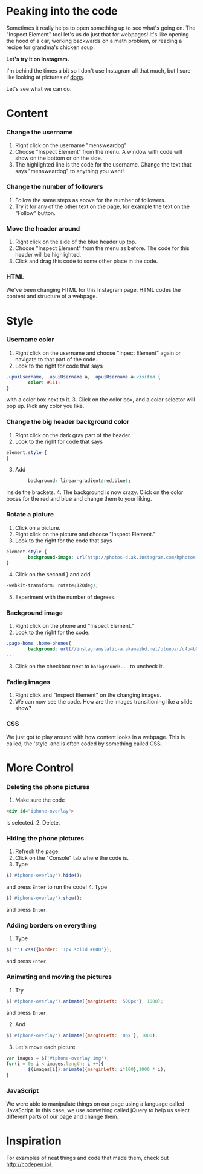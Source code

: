 # Peaking into the code

Sometimes it really helps to open something up to see what's going on.  The "Inspect Element" tool let's us do just that for webpages!  It's like opening the hood of a car, working backwards on a math problem, or reading a recipe for grandma's chicken soup.

**Let's try it on Instagram.**

I'm behind the times a bit so I don't use Instagram all that much, but I sure like looking at pictures of [dogs](http://instagram.com/mensweardog/).

Let's see what we can do.

# Content

### Change the username

1. Right click on the username "mensweardog"
2. Choose "Inspect Element" from the menu.  A window with code will show on the bottom or on the side.
3. The highlighted line is the code for the username.  Change the text that says "mensweardog" to anything you want!

### Change the number of followers

1. Follow the same steps as above for the number of followers.
2. Try it for any of the other text on the page, for example the text on the "Follow" button.


### Move the header around

1. Right click on the side of the blue header up top.
2. Choose "Inspect Element" from the menu as before.  The code for this header will be highlighted.
3. Click and drag this code to some other place in the code.

### HTML

We've been changing HTML for this Instagram page.  HTML codes the content and structure of a webpage.

# Style

### Username color

1. Right click on the username and choose "Inpect Element" again or navigate to that part of the code.
2. Look to the right for code that says
```css
.upuiUsername, .upuiUsername a, .upuiUsername a:visited {
        color: #111;
}
```
with a color box next to it.
3. Click on the color box, and a color selector will pop up.  Pick any color you like.

### Change the big header background color

1. Right click on the dark gray part of the header.
2. Look to the right for code that says
```css
element.style {
}
```
3. Add
```css
        background: linear-gradient(red,blue);
```
inside the brackets.
4. The background is now crazy.  Click on the color boxes for the red and blue and change them to your liking.

### Rotate a picture

1. Click on a picture.
2. Right click on the picture and choose "Inspect Element."
3. Look to the right for the code that says
```css
element.style {
        background-image: url(http://photos-d.ak.instagram.com/hphotos-ak-xaf1/t51.2885-15/10958626_808888062520027_914160921_n.jpg);
}
```
4. Click on the second } and add
```css
-webkit-transform: rotate(120deg);
```
5. Experiment with the number of degrees.

### Background image
1. Right click on the phone and "Inspect Element."
2. Look to the right for the code:
```css
.page-home .home-phones{
        background: url(//instagramstatic-a.akamaihd.net/bluebar/c4b4b0a/images/homepage/home-phones.png) no-repeat 0 80px; */
...
```
3. Click on the checkbox next to ```background:...``` to uncheck it.

### Fading images
1. Right click and "Inspect Element" on the changing images.
2. We can now see the code. How are the images transitioning like a slide show?

### CSS
We just got to play around with how content looks in a webpage.  This is called, the 'style' and is often coded by something called CSS.

# More Control

### Deleting the phone pictures
1. Make sure the code
```html
<div id="iphone-overlay">
```
is selected.
2. Delete.

### Hiding the phone pictures
1. Refresh the page.
2. Click on the "Console" tab where the code is.
3. Type
```javascript
$('#iphone-overlay').hide();
```
and press ```Enter``` to run the code!
4. Type
```javascript
$('#iphone-overlay').show();
```
and press ```Enter```.

### Adding borders on everything
1. Type
```javascript
$('*').css({border: '1px solid #000'});
```
and press ```Enter```.

### Animating and moving the pictures
1. Try
```javascript
$('#iphone-overlay').animate({marginLeft: '500px'}, 1000);
```
and press ```Enter```.

2. And
```javascript
$('#iphone-overlay').animate({marginLeft: '0px'}, 1000);
```

3. Let's move each picture
```javascript
var images = $('#iphone-overlay img');
for(i = 0; i < images.length; i ++){
        $(images[i]).animate({marginLeft: i*100},1000 * i);
}
```

### JavaScript

We were able to manipulate things on our page using a language called JavaScript.  In this case, we use something called jQuery to help us select different parts of our page and change them.


# Inspiration

For examples of neat things and code that made them, check out http://codepen.io/.
